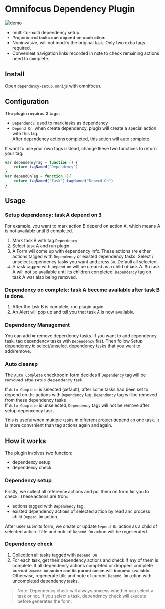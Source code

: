 # Omnifocus Dependency Plugin
![demo](demo.gif)

- multi-to-multi dependency setup.
- Projects and tasks can depend on each other.
- Noninvasive, will not modify the original task. Only two extra tags required.
- Convenient navigation links recorded in note to check remaining actions need to complete.

## Install
Open `dependency-setup.omnijs` with omnifocus.

## Configuration
The plugin requires 2 tags:
- `Dependency`: used to mark tasks as dependency
- `Depend On`: when create dependency, plugin will create a special action with this tag.   
After dependency actions completed, this action will auto complete.

If want to use your own tags instead, change these two functions to return your tag:
```js
var dependencyTag = function () {
    return tagNamed("Dependency")
}
var dependOnTag = function (){
    return tagNamed("Task").tagNamed("Depend On")
}
```

## Usage

### Setup dependency: task A depend on B

For example, you want to mark action B depend on action A, which means A is not available until B completed.

1. Mark task B with tag `Dependency`
2. Select task A and run plugin
3. A Form will come up with dependency info. These actions are either actions tagged with `Dependency` or existed 
dependency tasks. Select / unselect dependency tasks you want and press `Go`. Default all selected.
4. A task tagged with `Depend on` will be created as a child of task A. So task A will not be available until its children completed.
`Dependency` tag on task A was also being removed.

### Dependency on complete: task A become available after task B is done.

1. After the task B is complete, run plugin again
2. An Alert will pop up and tell you that task A is now available.

### Dependency Management
You can add or remove dependency tasks. If you want to add dependency task, tag dependency tasks with `Dependency` first.
Then follow [Setup dependency](#setup-dependency-task-a-depend-on-b) to select/unselect dependency tasks that you want to add/remove.

### Auto cleanup

The `Auto Complete` checkbox in form decides if `Dependency` tag will be removed after setup dependency task.

If `Auto Complete` is selected (default), after some tasks had been set to depend on the actions with `Dependency` tag, 
`Dependency` tag will be removed from these dependency tasks.   
If `Auto Complete` is unselected, `Dependency` tags will not be remove after setup dependency task.

This is useful when multiple tasks in different project depend on one task. It is more convenient than tag actions again and again.

## How it works
The plugin involves two function:
- dependency setup
- dependency check

### Dependency setup
Firstly, we collect all reference actions and put them on form for you to check. These actions are from:  
- actions tagged with `Dependency` tag.
- existed dependency actions of selected action by read and process child `Depend On` action.  

After user submits form, we create or update `Depend On` action as a child of selected action. Title and note of `Depend On`
action will be regenerated.

### Dependency check

1. Collection all tasks tagged with `Depend On`
2. For each task, get their dependency actions and check if any of them is complete. 
If all dependency actions completed or dropped, complete current `Depend On` action and its parent action will become available.
Otherwise, regenerate title and note of current `Depend On` action with uncompleted dependency tasks.

>Note: Dependency check will always process whether you select a task or not. If you select a task, dependency check will
execute before generates the form.
